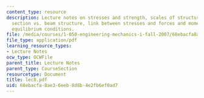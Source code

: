 ```yaml
---
content_type: resource
description: Lecture notes on stresses and strength, scales of structural mechanics,
  section vs. beam structure, link between stresses and forces and moments, and beam
  equilibrium conditions.
file: /media/courses/1-050-engineering-mechanics-i-fall-2007/68ebacfa8ae36eeb8d8b4e2fb6ef0ad7_lec8.pdf
file_type: application/pdf
learning_resource_types:
- Lecture Notes
ocw_type: OCWFile
parent_title: Lecture Notes
parent_type: CourseSection
resourcetype: Document
title: lec8.pdf
uid: 68ebacfa-8ae3-6eeb-8d8b-4e2fb6ef0ad7
---
```

